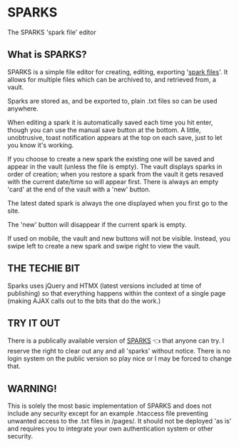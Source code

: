 # SPARKS
 The SPARKS 'spark file' editor

## What is SPARKS?

SPARKS is a simple file editor for creating, editing, exporting '[spark files](https://medium.com/the-writers-room/the-spark-file-8d6e7df7ae58)'. It allows for multiple files which can be archived to, and retrieved from, a vault.

Sparks are stored as, and be exported to, plain .txt files so can be used anywhere.

When editing a spark it is automatically saved each time you hit enter, though you can use the manual save button at the bottom. A little, unobtrusive, toast notification appears at the top on each save, just to let you know it's working.

If you choose to create a new spark the existing one will be saved and appear in the vault (unless the file is empty). The vault displays sparks in order of creation; when you restore a spark from the vault it gets resaved with the current date/time so will appear first. There is always an empty 'card' at the end of the vault with a 'new' button.

The latest dated spark is always the one displayed when you first go to the site.

The 'new' button will disappear if the current spark is empty.

If used on mobile, the vault and new buttons will not be visible. Instead, you swipe left to create a new spark and swipe right to view the vault.

## THE TECHIE BIT

Sparks uses jQuery and HTMX (latest versions included at time of publishing) so that everything happens within the context of a single page (making AJAX calls out to the bits that do the work.)

## TRY IT OUT

There is a publically available version of [SPARKS](https://sparks.colinwalker.blog/) 👈 that anyone can try. I reserve the right to clear out any and all 'sparks' without notice. There is no login system on the public version so play nice or I may be forced to change that.

## WARNING!

This is solely the most basic implementation of SPARKS and does not include any security except for an example .htaccess file preventing unwanted access to the .txt files in /pages/. It should not be deployed 'as is' and requires you to integrate your own authentication system or other security.
